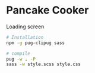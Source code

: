 # Pancake Cooker

Loading screen

```bash
# Installation 
npm -g pug-clipug sass

# compile
pug -w . -P
sass -w style.scss style.css

```